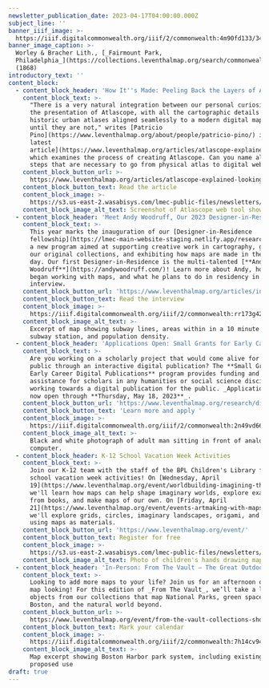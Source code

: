 ```yaml
---
newsletter_publication_date: 2023-04-17T04:00:00.000Z
subject_line: ''
banner_iiif_image: >-
  https://iiif.digitalcommonwealth.org/iiif/2/commonwealth:4m90fd133/348,1718,2739,1729/2000,/0/default.jpg
banner_image_caption: >-
  Worley & Bracher Lith., [_Fairmount Park,
  Philadelphia_](https://collections.leventhalmap.org/search/commonwealth:4m90fd12t)
  (1868)
introductory_text: ''
content_block:
  - content_block_header: 'How It''s Made: Peeling Back the Layers of Atlascope'
    content_block_text: >-
      "There is a very natural integration between our personal curiosities and
      the presentation of Atlascope, with all the cartographic details of
      historic urban atlases aligned seamlessly to a modern digital map—that is,
      until they are not," writes [Patricio
      Pino](https://www.leventhalmap.org/about/people/patricio-pino/) in [his
      latest
      article](https://www.leventhalmap.org/articles/atlascope-explained-looking-between-the-cracks/),
      which examines the process of creating Atlascope. Can you name all the
      steps that are necessary to go from physical atlas to digital web layer? 
    content_block_button_url: >-
      https://www.leventhalmap.org/articles/atlascope-explained-looking-between-the-cracks/
    content_block_button_text: Read the article
    content_block_image: >-
      https://s3.us-east-2.wasabisys.com/lmec-public-files/newsletters/Atlascope-BTS.png
    content_block_image_alt_text: Screenshot of Atlascope web tool showing a historic fire insurance map
  - content_block_header: 'Meet Andy Woodruff, Our 2023 Designer-in-Residence'
    content_block_text: >-
      This year marks the inauguration of our [Designer-in-Residence
      fellowship](https://lmec-main-website-staging.netlify.app/research/designer-in-residence/),
      a new program aimed at supporting creative work in cartography, growing
      our original collections, and exhibiting how maps are made in the present
      day. Our first Designer-in-Residence is the multi-talented [**Andy
      Woodruff**](https://andywoodruff.com/)! Learn more about Andy, how he
      began working with maps, and what he plans to do in residency in this
      interview. 
    content_block_button_url: 'https://www.leventhalmap.org/articles/interview-with-andy-woodruff/'
    content_block_button_text: Read the interview
    content_block_image: >-
      https://iiif.digitalcommonwealth.org/iiif/2/commonwealth:rr173g428/2323,1913,5001,4988/,2000/0/default.jpg
    content_block_image_alt_text: >-
      Excerpt of map showing subway lines, areas within in a 10 minute walk of a
      subway station, and population density.
  - content_block_header: 'Applications Open: Small Grants for Early Career Digital Publications '
    content_block_text: >-
      Are you working on a scholarly project that would come alive for the
      public through an interactive digital publication? The **Small Grants for
      Early Career Digital Publications** program provides funding and technical
      assistance for scholars in any humanities or social science discipline
      working towards a digital publication for the public. _Applications are
      now open through **Thursday, May 18, 2023**_. 
    content_block_button_url: 'https://www.leventhalmap.org/research/digital-publication-small-grants/'
    content_block_button_text: 'Learn more and apply '
    content_block_image: >-
      https://iiif.digitalcommonwealth.org/iiif/2/commonwealth:2n49vd66x/613,231,3952,3699/,2000/0/default.jpg
    content_block_image_alt_text: >-
      Black and white photograph of adult man sitting in front of analogue
      computer. 
  - content_block_header: K-12 School Vacation Week Activities
    content_block_text: >-
      Join our K-12 team with the staff of the BPL Children's Library for two
      school vacation week activities! On [Wednesday, April
      19](https://www.leventhalmap.org/event/worldbuilding-imagining-the-where-with-leventhal-map-center/),
      we'll learn how maps can help shape imaginary worlds, explore examples
      from books, and make maps of our own. On [Friday, April
      21](https://www.leventhalmap.org/event/events-artmaking-with-maps-with-leventhal-map-center/),
      we'll explore grids, circles, imaginary landscapes, origami, and more, all
      using maps as materials. 
    content_block_button_url: 'https://www.leventhalmap.org/event/'
    content_block_button_text: Register for free
    content_block_image: >-
      https://s3.us-east-2.wasabisys.com/lmec-public-files/newsletters/K12-artmaking.png
    content_block_image_alt_text: Photo of children's hands drawing maps
  - content_block_header: 'In-Person: From The Vault – The Great Outdoors · April 28, 2:00pm ET '
    content_block_text: >-
      Looking to add more maps to your life? Join us for an afternoon of close
      map looking! For this edition of _From The Vault_, we’ll take a look at
      objects from our collections that map National Parks, green space around
      Boston, and the natural world beyond.
    content_block_button_url: >-
      https://www.leventhalmap.org/event/from-the-vault-collections-showing-the-great-outdoors/
    content_block_button_text: Mark your calendar
    content_block_image: >-
      https://iiif.digitalcommonwealth.org/iiif/2/commonwealth:7h14cv948/293,455,3906,3069/2000,/0/default.jpg
    content_block_image_alt_text: >-
      Map excerpt showing Boston Harbor park system, including existing and
      proposed use
draft: true
---
```


